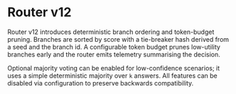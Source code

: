 # Router v12

Router v12 introduces deterministic branch ordering and token-budget pruning.
Branches are sorted by score with a tie-breaker hash derived from a seed and the
branch id. A configurable token budget prunes low-utility branches early and the
router emits telemetry summarising the decision.

Optional majority voting can be enabled for low-confidence scenarios; it uses a
simple deterministic majority over `k` answers. All features can be disabled via
configuration to preserve backwards compatibility.

